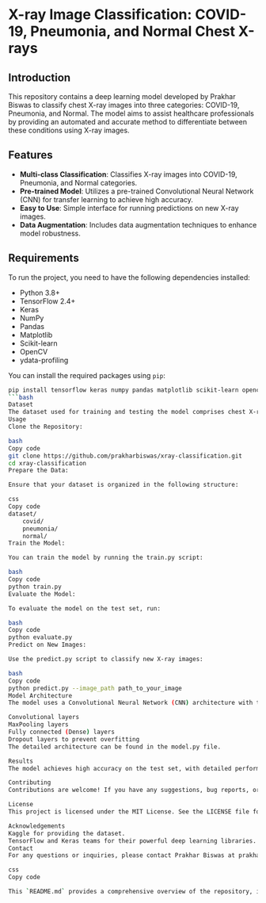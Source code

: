 # X-ray Image Classification: COVID-19, Pneumonia, and Normal Chest X-rays

## Introduction

This repository contains a deep learning model developed by Prakhar Biswas to classify chest X-ray images into three categories: COVID-19, Pneumonia, and Normal. The model aims to assist healthcare professionals by providing an automated and accurate method to differentiate between these conditions using X-ray images.

## Features

- **Multi-class Classification**: Classifies X-ray images into COVID-19, Pneumonia, and Normal categories.
- **Pre-trained Model**: Utilizes a pre-trained Convolutional Neural Network (CNN) for transfer learning to achieve high accuracy.
- **Easy to Use**: Simple interface for running predictions on new X-ray images.
- **Data Augmentation**: Includes data augmentation techniques to enhance model robustness.

## Requirements

To run the project, you need to have the following dependencies installed:

- Python 3.8+
- TensorFlow 2.4+
- Keras
- NumPy
- Pandas
- Matplotlib
- Scikit-learn
- OpenCV
- ydata-profiling

You can install the required packages using `pip`:

```bash
pip install tensorflow keras numpy pandas matplotlib scikit-learn opencv-python ydata-profiling
```bash
Dataset
The dataset used for training and testing the model comprises chest X-ray images labeled as COVID-19, Pneumonia, and Normal. You can download the dataset from Kaggle or other relevant sources
Usage
Clone the Repository:

bash
Copy code
git clone https://github.com/prakharbiswas/xray-classification.git
cd xray-classification
Prepare the Data:

Ensure that your dataset is organized in the following structure:

css
Copy code
dataset/
    covid/
    pneumonia/
    normal/
Train the Model:

You can train the model by running the train.py script:

bash
Copy code
python train.py
Evaluate the Model:

To evaluate the model on the test set, run:

bash
Copy code
python evaluate.py
Predict on New Images:

Use the predict.py script to classify new X-ray images:

bash
Copy code
python predict.py --image_path path_to_your_image
Model Architecture
The model uses a Convolutional Neural Network (CNN) architecture with the following layers:

Convolutional layers
MaxPooling layers
Fully connected (Dense) layers
Dropout layers to prevent overfitting
The detailed architecture can be found in the model.py file.

Results
The model achieves high accuracy on the test set, with detailed performance metrics available in the results directory.

Contributing
Contributions are welcome! If you have any suggestions, bug reports, or feature requests, feel free to open an issue or submit a pull request.

License
This project is licensed under the MIT License. See the LICENSE file for more details.

Acknowledgements
Kaggle for providing the dataset.
TensorFlow and Keras teams for their powerful deep learning libraries.
Contact
For any questions or inquiries, please contact Prakhar Biswas at prakhar@example.com.

css
Copy code

This `README.md` provides a comprehensive overview of the repository, including installation inst
